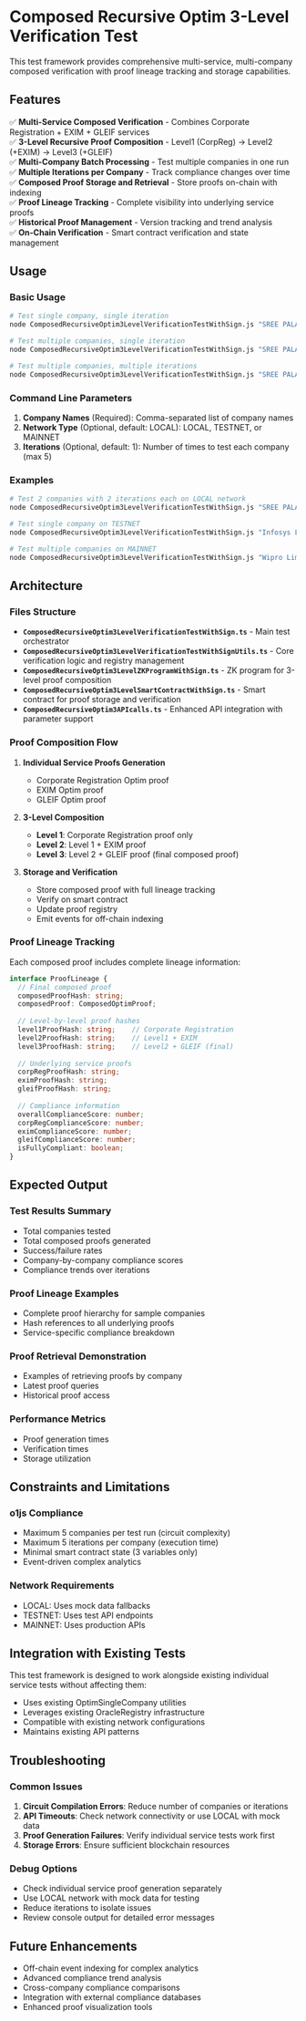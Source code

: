 # Composed Recursive Optim 3-Level Verification Test

This test framework provides comprehensive multi-service, multi-company composed verification with proof lineage tracking and storage capabilities.

## Features

✅ **Multi-Service Composed Verification** - Combines Corporate Registration + EXIM + GLEIF services  
✅ **3-Level Recursive Proof Composition** - Level1 (CorpReg) → Level2 (+EXIM) → Level3 (+GLEIF)  
✅ **Multi-Company Batch Processing** - Test multiple companies in one run  
✅ **Multiple Iterations per Company** - Track compliance changes over time  
✅ **Composed Proof Storage and Retrieval** - Store proofs on-chain with indexing  
✅ **Proof Lineage Tracking** - Complete visibility into underlying service proofs  
✅ **Historical Proof Management** - Version tracking and trend analysis  
✅ **On-Chain Verification** - Smart contract verification and state management  

## Usage

### Basic Usage
```bash
# Test single company, single iteration
node ComposedRecursiveOptim3LevelVerificationTestWithSign.js "SREE PALANI ANDAVAR AGROS PRIVATE LIMITED" "LOCAL"

# Test multiple companies, single iteration
node ComposedRecursiveOptim3LevelVerificationTestWithSign.js "SREE PALANI ANDAVAR AGROS PRIVATE LIMITED,Infosys Limited" "LOCAL"

# Test multiple companies, multiple iterations
node ComposedRecursiveOptim3LevelVerificationTestWithSign.js "SREE PALANI ANDAVAR AGROS PRIVATE LIMITED,Infosys Limited" "LOCAL" 3
```

### Command Line Parameters

1. **Company Names** (Required): Comma-separated list of company names
2. **Network Type** (Optional, default: LOCAL): LOCAL, TESTNET, or MAINNET
3. **Iterations** (Optional, default: 1): Number of times to test each company (max 5)

### Examples

```bash
# Test 2 companies with 2 iterations each on LOCAL network
node ComposedRecursiveOptim3LevelVerificationTestWithSign.js "SREE PALANI ANDAVAR AGROS PRIVATE LIMITED,TCS Limited" "LOCAL" 2

# Test single company on TESTNET
node ComposedRecursiveOptim3LevelVerificationTestWithSign.js "Infosys Limited" "TESTNET"

# Test multiple companies on MAINNET
node ComposedRecursiveOptim3LevelVerificationTestWithSign.js "Wipro Limited,HCL Technologies Limited,Tech Mahindra Limited" "MAINNET"
```

## Architecture

### Files Structure

- **`ComposedRecursiveOptim3LevelVerificationTestWithSign.ts`** - Main test orchestrator
- **`ComposedRecursiveOptim3LevelVerificationTestWithSignUtils.ts`** - Core verification logic and registry management
- **`ComposedRecursiveOptim3LevelZKProgramWithSign.ts`** - ZK program for 3-level proof composition
- **`ComposedRecursiveOptim3LevelSmartContractWithSign.ts`** - Smart contract for proof storage and verification
- **`ComposedRecursiveOptim3APIcalls.ts`** - Enhanced API integration with parameter support

### Proof Composition Flow

1. **Individual Service Proofs Generation**
   - Corporate Registration Optim proof
   - EXIM Optim proof  
   - GLEIF Optim proof

2. **3-Level Composition**
   - **Level 1**: Corporate Registration proof only
   - **Level 2**: Level 1 + EXIM proof
   - **Level 3**: Level 2 + GLEIF proof (final composed proof)

3. **Storage and Verification**
   - Store composed proof with full lineage tracking
   - Verify on smart contract
   - Update proof registry
   - Emit events for off-chain indexing

### Proof Lineage Tracking

Each composed proof includes complete lineage information:

```typescript
interface ProofLineage {
  // Final composed proof
  composedProofHash: string;
  composedProof: ComposedOptimProof;
  
  // Level-by-level proof hashes
  level1ProofHash: string;    // Corporate Registration
  level2ProofHash: string;    // Level1 + EXIM  
  level3ProofHash: string;    // Level2 + GLEIF (final)
  
  // Underlying service proofs
  corpRegProofHash: string;
  eximProofHash: string;
  gleifProofHash: string;
  
  // Compliance information
  overallComplianceScore: number;
  corpRegComplianceScore: number;
  eximComplianceScore: number;
  gleifComplianceScore: number;
  isFullyCompliant: boolean;
}
```

## Expected Output

### Test Results Summary
- Total companies tested
- Total composed proofs generated  
- Success/failure rates
- Company-by-company compliance scores
- Compliance trends over iterations

### Proof Lineage Examples
- Complete proof hierarchy for sample companies
- Hash references to all underlying proofs
- Service-specific compliance breakdown

### Proof Retrieval Demonstration
- Examples of retrieving proofs by company
- Latest proof queries
- Historical proof access

### Performance Metrics
- Proof generation times
- Verification times
- Storage utilization

## Constraints and Limitations

### o1js Compliance
- Maximum 5 companies per test run (circuit complexity)
- Maximum 5 iterations per company (execution time)
- Minimal smart contract state (3 variables only)
- Event-driven complex analytics

### Network Requirements
- LOCAL: Uses mock data fallbacks
- TESTNET: Uses test API endpoints
- MAINNET: Uses production APIs

## Integration with Existing Tests

This test framework is designed to work alongside existing individual service tests without affecting them:

- Uses existing OptimSingleCompany utilities
- Leverages existing OracleRegistry infrastructure
- Compatible with existing network configurations
- Maintains existing API patterns

## Troubleshooting

### Common Issues

1. **Circuit Compilation Errors**: Reduce number of companies or iterations
2. **API Timeouts**: Check network connectivity or use LOCAL with mock data
3. **Proof Generation Failures**: Verify individual service tests work first
4. **Storage Errors**: Ensure sufficient blockchain resources

### Debug Options

- Check individual service proof generation separately
- Use LOCAL network with mock data for testing
- Reduce iterations to isolate issues
- Review console output for detailed error messages

## Future Enhancements

- Off-chain event indexing for complex analytics
- Advanced compliance trend analysis
- Cross-company compliance comparisons
- Integration with external compliance databases
- Enhanced proof visualization tools

